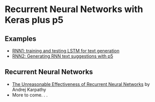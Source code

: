 # Recurrent Neural Networks with Keras plus p5

## Examples
* [RNN1: training and testing LSTM for text generation](https://github.com/shiffman/NOC-S17-2-Intelligence-Learning/tree/master/week6-rnn-tensorflow/01a_rnn_keras)
* [RNN2: Generating RNN text suggestions with p5](https://github.com/shiffman/NOC-S17-2-Intelligence-Learning/tree/master/week6-rnn-tensorflow/01b_rnn_flask_js)

## Recurrent Neural Networks
* [The Unreasonable Effectiveness of Recurrent Neural Networks](http://karpathy.github.io/2015/05/21/rnn-effectiveness/) by Andrej Karpathy
* More to come. . .

